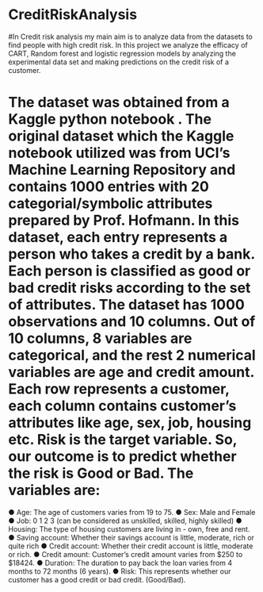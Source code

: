 # CreditRiskAnalysis
#In Credit risk analysis my main aim is to analyze data from the datasets to find people with high credit risk. In this project we analyze the efficacy of CART, Random forest and logistic regression models by analyzing the experimental data set and making predictions on the credit risk of a customer.
# The dataset was obtained from a Kaggle python notebook . The original dataset which the Kaggle notebook utilized was from UCI’s Machine Learning Repository and contains 1000 entries with 20 categorial/symbolic attributes prepared by Prof. Hofmann. In this dataset, each entry represents a person who takes a credit by a bank. Each person is classified as good or bad credit risks according to the set of attributes. The dataset has 1000 observations and 10 columns. Out of 10 columns, 8 variables are categorical, and the rest 2 numerical variables are age and credit amount. Each row represents a customer, each column contains customer’s attributes like age, sex, job, housing etc. Risk is the target variable. So, our outcome is to predict whether the risk is Good or Bad. The variables are: 
●	Age: The age of customers varies from 19 to 75.
●	Sex: Male and Female
●	Job: 0 1 2 3 (can be considered as unskilled, skilled, highly skilled)
●	Housing: The type of housing customers are living in - own, free and rent.
●	Saving account: Whether their savings account is little, moderate, rich or quite rich
●	Credit account: Whether their credit account is little, moderate or rich.
●	Credit amount: Customer’s credit amount varies from $250 to $18424.
●	Duration: The duration to pay back the loan varies from 4 months to 72 months (6 years).
●	Risk: This represents whether our customer has a good credit or bad credit. (Good/Bad).
